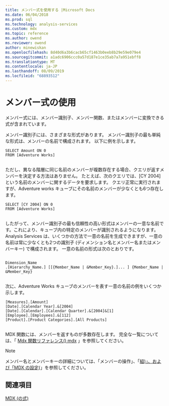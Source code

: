 ```yaml
---
title: メンバー式を使用する |Microsoft Docs
ms.date: 06/04/2018
ms.prod: sql
ms.technology: analysis-services
ms.custom: mdx
ms.topic: reference
ms.author: owend
ms.reviewer: owend
author: minewiskan
ms.openlocfilehash: 8d40d6a3b6cacb65cf1463b0eeb8b29e59e079e4
ms.sourcegitcommit: a1adc6906ccc0a57d187e1ce35ab7a7a951ebff8
ms.translationtype: MT
ms.contentlocale: ja-JP
ms.lasthandoff: 08/09/2019
ms.locfileid: "68893512"
---
```

# <a name="using-member-expressions"></a>メンバー式の使用


  メンバー式には、メンバー識別子、メンバー関数、またはメンバーに変換できる式が含まれています。  
  
 メンバー識別子には、さまざまな形式があります。 メンバー識別子の最も単純な形式は、メンバーの名前で構成されます。 以下に例を示します。  
  
```  
SELECT Amount ON 0  
FROM [Adventure Works]  
  
```  
  
 ただし、異なる階層に同じ名前のメンバーが複数存在する場合、クエリが返すメンバーを決定する方法はありません。 たとえば、次のクエリでは、[CY 2004] という名前のメンバーに関するデータを要求します。 クエリ正常に実行されますが、Adventure works キューブにその名前のメンバーが少なくとも6つ存在します。  
  
```  
SELECT [CY 2004] ON 0  
FROM [Adventure Works]  
  
```  
  
 したがって、メンバー識別子の最も信頼性の高い形式はメンバーの一意な名前です。これにより、キューブ内の特定のメンバーが識別されるようになります。 Analysis Services は、いくつかの方法で一意の名前を生成できますが、一意の名前は常に少なくとも2つの識別子 (ディメンション名とメンバー名またはメンバーキー) で構成されます。 一意の名前の形式は次のとおりです。  
  
```  
  
Dimension_Name  
.[Hierarchy_Name.] [[{Member_Name | &Member_Key}.]... ] {Member_Name | &Member_Key}  
  
```  
  
 次に、Adventure Works キューブのメンバーを表す一意の名前の例をいくつか示します。  
  
```  
[Measures].[Amount]  
[Date].[Calendar Year].&[2004]  
[Date].[Calendar].[Calendar Quarter].&[2004]&[1]  
[Employee].[Employees].&[112]  
[Product].[Product Categories].[All Products]  
  
```  
  
 MDX 関数には、メンバーを返すものが多数存在します。 完全な一覧については、「 [Mdx 関数リファレンス&#40;&#41; mdx](../mdx/mdx-function-reference-mdx.md) 」を参照してください。  
  
> [!NOTE]  
>  メンバー名とメンバーキーの詳細については、「メンバーの操作」、「[組&#41;」、および「MDX の設定&#40;](https://docs.microsoft.com/analysis-services/multidimensional-models/mdx/working-with-members-tuples-and-sets-mdx)」を参照してください。  
  
## <a name="see-also"></a>関連項目  
 [MDX &#40;の式&#41;](../mdx/expressions-mdx.md)  
  
  
